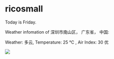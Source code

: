 # ricosmall

Today is Friday.

Weather infomation of 深圳市南山区， 广东省， 中国: 

Weather: 多云, Temperature: 25 ℃ , Air Index: 30 优

<img src="https://github-readme-stats.vercel.app/api?username=ricosmall&show_icons=true" />
